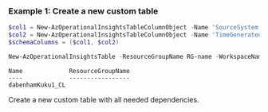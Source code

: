 ### Example 1: Create a new custom table 
```powershell
$col1 = New-AzOperationalInsightsTableColumnObject -Name 'SourceSystem' -Description 'Type of agent the data was collected from. Possible values are OpsManager (Windows agent) or Linux.' -Type 'string'
$col2 = New-AzOperationalInsightsTableColumnObject -Name 'TimeGenerated' -Description 'Date and time the record was created.' -Type 'datetime'
$schemaColumns = ($col1, $col2)

New-AzOperationalInsightsTable -ResourceGroupName RG-name -WorkspaceName WS-name -Name TableName_CL -RetentionInDay 33 -TotalRetentionInDay 55 -SchemaName TableName_CL -SchemaColumn $schemaColumns
```

```output
Name             ResourceGroupName
----             -----------------
dabenhamKuku1_CL

```

Create a new custom table with all needed dependencies.